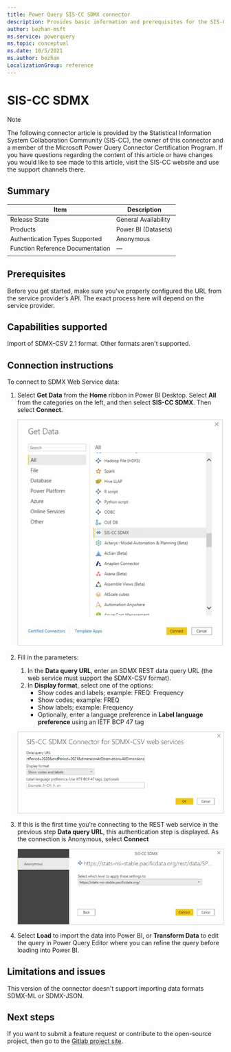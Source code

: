 ```yaml
---
title: Power Query SIS-CC SDMX connector
description: Provides basic information and prerequisites for the SIS-CC SDMX connector, descriptions of the optional input parameters, and discusses limitations and issues you might come across.
author: bezhan-msft
ms.service: powerquery
ms.topic: conceptual
ms.date: 10/5/2021
ms.author: bezhan
LocalizationGroup: reference
---
```


# SIS-CC SDMX 

>[!Note]
>The following connector article is provided by the Statistical Information System Collaboration Community (SIS-CC), the owner of this connector and a member of the Microsoft Power Query Connector Certification Program. If you have questions regarding the content of this article or have changes you would like to see made to this article, visit the SIS-CC website and use the support channels there.

## Summary

| Item | Description |
| ---- | ----------- |
| Release State | General Availability |
| Products | Power BI (Datasets) |
| Authentication Types Supported | Anonymous |
| Function Reference Documentation | &mdash; |
| | |

## Prerequisites

Before you get started, make sure you've properly configured the URL from the service provider’s API. The exact process here will depend on the service provider.

## Capabilities supported

Import of SDMX-CSV 2.1 format. Other formats aren't supported.

## Connection instructions

To connect to SDMX Web Service data:

1. Select **Get Data** from the **Home** ribbon in Power BI Desktop. Select **All** from the categories on the left, and then select **SIS-CC SDMX**. Then select **Connect**.

   ![SIS-CC SDMX Get Data.](media/sisccsdmx/sisccsdmxgetdata.jpg)

2. Fill in the parameters:
   1. In the **Data query URL**, enter an SDMX REST data query URL (the web service must support the SDMX-CSV format).
   2. In **Display format**, select one of the options:
      - Show codes and labels; example: FREQ: Frequency
      - Show codes; example: FREQ
      - Show labels; example: Frequency
      - Optionally, enter a language preference in **Label language preference** using an IETF BCP 47 tag

   ![SIS-CC SDMX Connect to Data.](media/sisccsdmx/sisccsdmxconnector.jpg)

3. If this is the first time you’re connecting to the REST web service in the previous step **Data query URL**, this authentication step is displayed. As the connection is Anonymous, select **Connect**

   ![SIS-CC SDMX Auth](media/sisccsdmx/sisccauth.jpg)

4. Select **Load** to import the data into Power BI, or **Transform Data** to edit the query in Power Query Editor where you can refine the query before loading into Power BI.

## Limitations and issues

This version of the connector doesn't support importing data formats SDMX-ML or SDMX-JSON.

## Next steps

If you want to submit a feature request or contribute to the open-source project, then go to the [Gitlab project site](https://gitlab.com/sis-cc/sdmx-tools/sdmx-power-bi).
